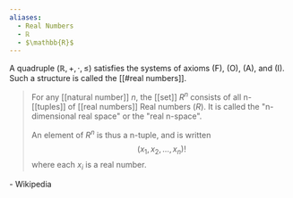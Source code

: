 ```yaml
---
aliases:
  - Real Numbers
  - ℝ
  - $\mathbb{R}$
---
```

A quadruple $(\mathbb{R}, +, \cdot, \leq)$ satisfies the systems of axioms (F), (O), (A), and (I). Such a structure is called the [[#real numbers]].

> For any [[natural number]] $n$, the [[set]] $R^n$ consists of all n-[[tuples]] of [[real numbers]] Real numbers ($R$). It is called the "n-dimensional real space" or the "real n-space". 
> 
> An element of $R^n$ is thus a n-tuple, and is written
$$
 (x_1,x_2,…,x_n)!
$$ where each $x_{i}$ is a real number.

\- Wikipedia


 


